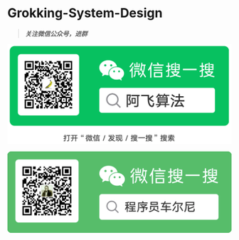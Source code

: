 # Grokking-System-Design


> ***关注微信公众号，进群***

![](/img/icon/扫码_搜索联合传播样式-标准色版.jpg)

![](/img/icon/stromsunshine_wechat.png)